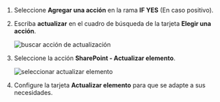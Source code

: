 1. Seleccione **Agregar una acción** en la rama **IF YES** (En caso positivo).
1. Escriba **actualizar** en el cuadro de búsqueda de la tarjeta **Elegir una acción**.

    ![buscar acción de actualización](media/modern-approvals/search-update-item.png)
1. Seleccione la acción **SharePoint - Actualizar elemento**.

    ![seleccionar actualizar elemento](media/modern-approvals/select-update-item-yes.png)
1. Configure la tarjeta **Actualizar elemento** para que se adapte a sus necesidades.


